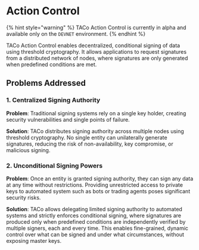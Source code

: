 # Action Control

{% hint style="warning" %}
TACo Action Control is currently in alpha and available only on the `DEVNET` environment.
{% endhint %}

TACo Action Control enables decentralized, conditional signing of data using threshold cryptography. It allows applications to request signatures from a distributed network of nodes, where signatures are only generated when predefined conditions are met.

## Problems Addressed

### 1. Centralized Signing Authority

**Problem**: Traditional signing systems rely on a single key holder, creating security vulnerabilities and single points of failure.

**Solution**: TACo distributes signing authority across multiple nodes using threshold cryptography. No single entity can unilaterally generate signatures, reducing the risk of non-availability, key compromise, or malicious signing.

### 2. Unconditional Signing Powers

**Problem**: Once an entity is granted signing authority, they can sign any data at any time without restrictions. Providing unrestricted access to private keys to automated system such as bots or trading agents poses significant security risks.

**Solution**: TACo allows delegating limited signing authority to automated systems and strictly enforces conditional signing, where signatures are produced only when predefined conditions are independently verified by multiple signers, each and every time. This enables fine-grained, dynamic control over what can be signed and under what circumstances, without exposing master keys.
